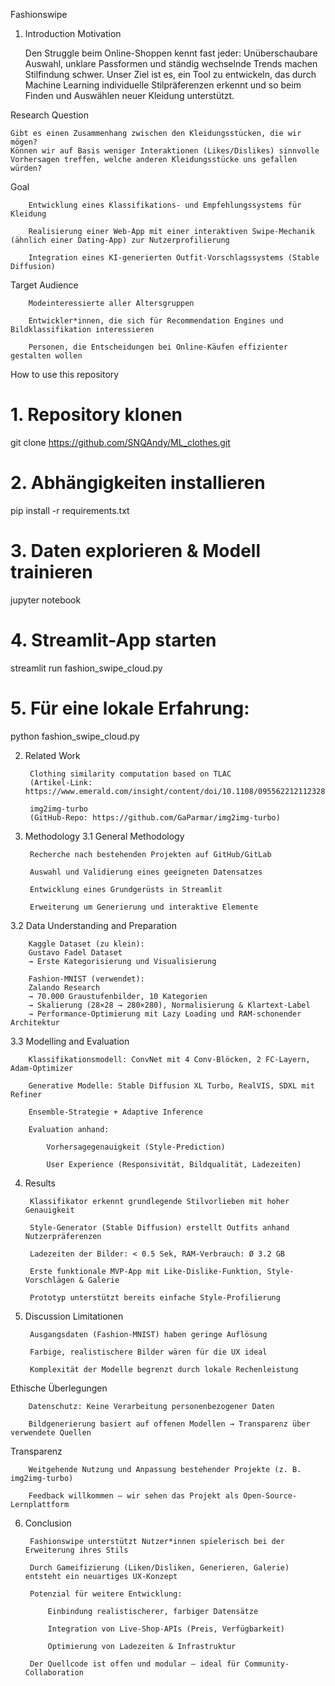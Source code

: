Fashionswipe
1. Introduction
Motivation

    Den Struggle beim Online-Shoppen kennt fast jeder: Unüberschaubare Auswahl, unklare Passformen und ständig wechselnde Trends machen Stilfindung schwer.
    Unser Ziel ist es, ein Tool zu entwickeln, das durch Machine Learning individuelle Stilpräferenzen erkennt und so beim Finden und Auswählen neuer Kleidung unterstützt.

Research Question

    Gibt es einen Zusammenhang zwischen den Kleidungsstücken, die wir mögen?
    Können wir auf Basis weniger Interaktionen (Likes/Dislikes) sinnvolle Vorhersagen treffen, welche anderen Kleidungsstücke uns gefallen würden?

Goal

        Entwicklung eines Klassifikations- und Empfehlungssystems für Kleidung

        Realisierung einer Web-App mit einer interaktiven Swipe-Mechanik (ähnlich einer Dating-App) zur Nutzerprofilierung

        Integration eines KI-generierten Outfit-Vorschlagssystems (Stable Diffusion)

Target Audience

        Modeinteressierte aller Altersgruppen

        Entwickler*innen, die sich für Recommendation Engines und Bildklassifikation interessieren

        Personen, die Entscheidungen bei Online-Käufen effizienter gestalten wollen

How to use this repository

# 1. Repository klonen
git clone https://github.com/SNQAndy/ML_clothes.git

# 2. Abhängigkeiten installieren
pip install -r requirements.txt

# 3. Daten explorieren & Modell trainieren
jupyter notebook

# 4. Streamlit-App starten
streamlit run fashion_swipe_cloud.py

# 5. Für eine lokale Erfahrung:
python fashion_swipe_cloud.py

2. Related Work

        Clothing similarity computation based on TLAC
        (Artikel-Link: https://www.emerald.com/insight/content/doi/10.1108/09556221211232856/full/html)

        img2img-turbo
        (GitHub-Repo: https://github.com/GaParmar/img2img-turbo)

3. Methodology
3.1 General Methodology

        Recherche nach bestehenden Projekten auf GitHub/GitLab

        Auswahl und Validierung eines geeigneten Datensatzes

        Entwicklung eines Grundgerüsts in Streamlit

        Erweiterung um Generierung und interaktive Elemente

3.2 Data Understanding and Preparation

        Kaggle Dataset (zu klein):
        Gustavo Fadel Dataset
        → Erste Kategorisierung und Visualisierung

        Fashion-MNIST (verwendet):
        Zalando Research
        → 70.000 Graustufenbilder, 10 Kategorien
        → Skalierung (28×28 → 280×280), Normalisierung & Klartext-Label
        → Performance-Optimierung mit Lazy Loading und RAM-schonender Architektur

3.3 Modelling and Evaluation

        Klassifikationsmodell: ConvNet mit 4 Conv-Blöcken, 2 FC-Layern, Adam-Optimizer

        Generative Modelle: Stable Diffusion XL Turbo, RealVIS, SDXL mit Refiner

        Ensemble-Strategie + Adaptive Inference

        Evaluation anhand:

            Vorhersagegenauigkeit (Style-Prediction)

            User Experience (Responsivität, Bildqualität, Ladezeiten)

4. Results

        Klassifikator erkennt grundlegende Stilvorlieben mit hoher Genauigkeit

        Style-Generator (Stable Diffusion) erstellt Outfits anhand Nutzerpräferenzen

        Ladezeiten der Bilder: < 0.5 Sek, RAM-Verbrauch: Ø 3.2 GB

        Erste funktionale MVP-App mit Like-Dislike-Funktion, Style-Vorschlägen & Galerie

        Prototyp unterstützt bereits einfache Style-Profilierung

5. Discussion
Limitationen

        Ausgangsdaten (Fashion-MNIST) haben geringe Auflösung

        Farbige, realistischere Bilder wären für die UX ideal

        Komplexität der Modelle begrenzt durch lokale Rechenleistung

Ethische Überlegungen

        Datenschutz: Keine Verarbeitung personenbezogener Daten

        Bildgenerierung basiert auf offenen Modellen → Transparenz über verwendete Quellen

Transparenz

        Weitgehende Nutzung und Anpassung bestehender Projekte (z. B. img2img-turbo)

        Feedback willkommen – wir sehen das Projekt als Open-Source-Lernplattform

6. Conclusion

        Fashionswipe unterstützt Nutzer*innen spielerisch bei der Erweiterung ihres Stils

        Durch Gameifizierung (Liken/Disliken, Generieren, Galerie) entsteht ein neuartiges UX-Konzept

        Potenzial für weitere Entwicklung:

            Einbindung realistischerer, farbiger Datensätze

            Integration von Live-Shop-APIs (Preis, Verfügbarkeit)

            Optimierung von Ladezeiten & Infrastruktur

        Der Quellcode ist offen und modular – ideal für Community-Collaboration

